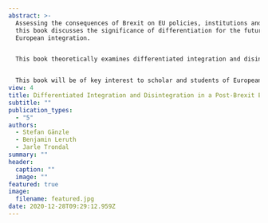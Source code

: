 ```yaml
---
abstract: >-
  Assessing the consequences of Brexit on EU policies, institutions and members,
  this book discusses the significance of differentiation for the future of
  European integration.


  This book theoretically examines differentiated integration and disintegration, focuses on how this process affects key policy areas, norms and institutions of the EU, and analyses how the process of Brexit is perceived by and impacts on third countries as well as other organizations of regional integration in a comparative perspective. This edited book brings together both leading and emerging scholars to integrate the process of Brexit into a broader analysis of the evolution, establishment and impact of the EU as a system of differentiation.


  This book will be of key interest to scholar and students of European Union politics, European integration, Brexit, and more broadly to Public Administration, Law, Economics, Finance, Philosophy, History and International Relations.
view: 4
title: Differentiated Integration and Disintegration in a Post-Brexit Era
subtitle: ""
publication_types:
  - "5"
authors:
  - Stefan Gänzle
  - Benjamin Leruth
  - Jarle Trondal
summary: ""
header:
  caption: ""
  image: ""
featured: true
image:
  filename: featured.jpg
date: 2020-12-28T09:29:12.959Z
---
```

